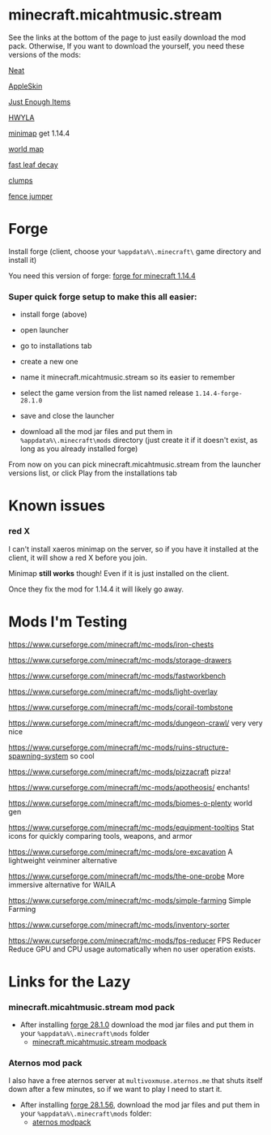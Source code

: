 # minecraft.micahtmusic.stream

See the links at the bottom of the page to just easily download the mod pack. Otherwise, If you want to download the yourself, you need these versions of the mods:

[Neat](https://www.curseforge.com/minecraft/mc-mods/neat/download/2755569)

[AppleSkin](https://www.curseforge.com/minecraft/mc-mods/appleskin/download/2755633)

[Just Enough Items](https://www.curseforge.com/minecraft/mc-mods/jei/download/2804030)

[HWYLA](https://www.curseforge.com/minecraft/mc-mods/hwyla/download/2777880)

[minimap](http://chocolateminecraft.com/minimapdownload.php) get 1.14.4

[world map](https://www.curseforge.com/minecraft/mc-mods/xaeros-world-map/download/2784227)

[fast leaf decay](https://www.curseforge.com/minecraft/mc-mods/fast-leaf-decay/download/2758874)

[clumps](https://www.curseforge.com/minecraft/mc-mods/clumps/download/2741398)

[fence jumper](https://www.curseforge.com/minecraft/mc-mods/fence-jumper/download/2753539)


# Forge

Install forge (client, choose your `%appdata%\.minecraft\` game directory and install it)

You need this version of forge: [forge for minecraft 1.14.4](https://files.minecraftforge.net/maven/net/minecraftforge/forge/1.14.4-28.1.0/forge-1.14.4-28.1.0-installer.jar)
	

### Super quick forge setup to make this all easier:

- install forge (above)

- open launcher
- go to installations tab
- create a new one
- name it minecraft.micahtmusic.stream so its easier to remember
- select the game version from the list named release `1.14.4-forge-28.1.0`
- save and close the launcher
- download all the mod jar files and put them in `%appdata%\.minecraft\mods` directory (just create it if it doesn't exist, as long as you already installed forge)

From now on you can pick minecraft.micahtmusic.stream from the launcher versions list, or click Play from the installations tab



# Known issues

### red X

I can't install xaeros minimap on the server, so if you have it installed at the client, it will show a red X before you join.

Minimap **still works** though! Even if it is just installed on the client.

Once they fix the mod for 1.14.4 it will likely go away.



# Mods I'm Testing

https://www.curseforge.com/minecraft/mc-mods/iron-chests

https://www.curseforge.com/minecraft/mc-mods/storage-drawers

https://www.curseforge.com/minecraft/mc-mods/fastworkbench

https://www.curseforge.com/minecraft/mc-mods/light-overlay

https://www.curseforge.com/minecraft/mc-mods/corail-tombstone

https://www.curseforge.com/minecraft/mc-mods/dungeon-crawl/
very very nice

https://www.curseforge.com/minecraft/mc-mods/ruins-structure-spawning-system
so cool

https://www.curseforge.com/minecraft/mc-mods/pizzacraft
pizza!

https://www.curseforge.com/minecraft/mc-mods/apotheosis/
enchants!

https://www.curseforge.com/minecraft/mc-mods/biomes-o-plenty
world gen

https://www.curseforge.com/minecraft/mc-mods/equipment-tooltips
Stat icons for quickly comparing tools, weapons, and armor

https://www.curseforge.com/minecraft/mc-mods/ore-excavation
A lightweight veinminer alternative

https://www.curseforge.com/minecraft/mc-mods/the-one-probe
More immersive alternative for WAILA

https://www.curseforge.com/minecraft/mc-mods/simple-farming
Simple Farming

https://www.curseforge.com/minecraft/mc-mods/inventory-sorter

https://www.curseforge.com/minecraft/mc-mods/fps-reducer
FPS Reducer
Reduce GPU and CPU usage automatically when no user operation exists.





# Links for the Lazy

### minecraft.micahtmusic.stream mod pack

- After installing [forge 28.1.0](https://files.minecraftforge.net/maven/net/minecraftforge/forge/1.14.4-28.1.0/forge-1.14.4-28.1.0-installer.jar) download the mod jar files and put them in your `%appdata%\.minecraft\mods` folder
    - [minecraft.micahtmusic.stream modpack](https://raw.githubusercontent.com/micahlagrange/minecraft.micahtmusic.stream/master/modpacks/minecraft.micahtmusic.stream-mods.rar)

### Aternos mod pack

I also have a free aternos server at `multivoxmuse.aternos.me` that shuts itself down after a few minutes, so if we want to play I need to start it.

- After installing [forge 28.1.56](https://files.minecraftforge.net/maven/net/minecraftforge/forge/1.14.4-28.1.56/forge-1.14.4-28.1.56-installer.jar), download the mod jar files and put them in your `%appdata%\.minecraft\mods` folder:
    - [aternos modpack](https://raw.githubusercontent.com/micahlagrange/minecraft.micahtmusic.stream/master/modpacks/multivoxmuse-aternos-mods.rar)

